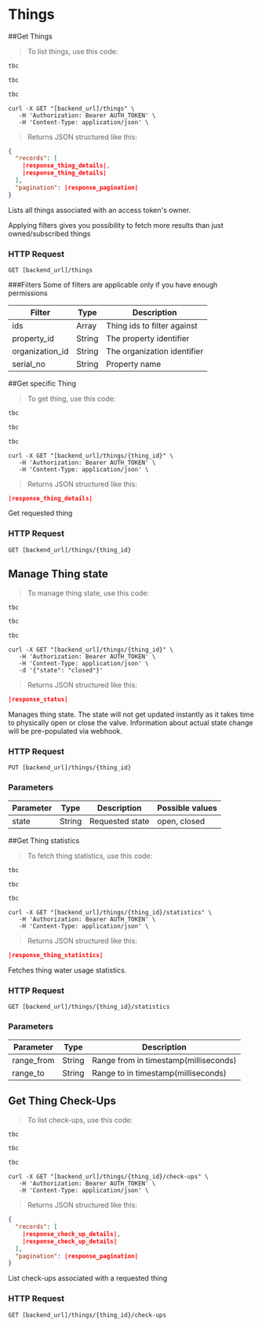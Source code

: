 # Things
##Get Things

> To list things, use this code:

```ruby
tbc
```

```python
tbc
```

```javascript
tbc
```

```shell
curl -X GET "[backend_url]/things" \
   -H 'Authorization: Bearer AUTH_TOKEN' \
   -H 'Content-Type: application/json' \
```
> Returns JSON structured like this:

```json
{
  "records": [
    |response_thing_details|, 
    |response_thing_details|
  ],
  "pagination": |response_pagination| 
}
```

Lists all things associated with an access token's owner.

<aside class="notice">
Applying filters gives you possibility to fetch more results than just owned/subscribed things
</aside>

### HTTP Request

`GET [backend_url]/things`

###Filters
Some of filters are applicable only if you have enough permissions

Filter | Type | Description
------ | ---- | -----------
ids | Array | Thing ids to filter against
property_id | String | The property identifier
organization_id | String | The organization identifier
serial_no | String | Property name

##Get specific Thing

> To get thing, use this code:

```ruby
tbc
```

```python
tbc
```

```javascript
tbc
```

```shell
curl -X GET "[backend_url]/things/{thing_id}" \
   -H 'Authorization: Bearer AUTH_TOKEN' \
   -H 'Content-Type: application/json' \
```
> Returns JSON structured like this:

```json
|response_thing_details|
```

Get requested thing

### HTTP Request

`GET [backend_url]/things/{thing_id}`

## Manage Thing state

> To manage thing state, use this code:

```ruby
tbc
```

```python
tbc
```

```javascript
tbc
```

```shell
curl -X GET "[backend_url]/things/{thing_id}" \
   -H 'Authorization: Bearer AUTH_TOKEN' \
   -H 'Content-Type: application/json' \
   -d '{"state": "closed"}'
```
> Returns JSON structured like this:

```json
|response_status|
```

Manages thing state. The state will not get updated instantly as it takes time to physically open or close the valve.
Information about actual state change will be pre-populated via webhook.

### HTTP Request

`PUT [backend_url]/things/{thing_id}`

### Parameters
Parameter | Type | Description | Possible values
--------- | ---- | ----------- | ---------------
state | String | Requested state | open, closed

##Get Thing statistics

> To fetch thing statistics, use this code:

```ruby
tbc
```

```python
tbc
```

```javascript
tbc
```

```shell
curl -X GET "[backend_url]/things/{thing_id}/statistics" \
   -H 'Authorization: Bearer AUTH_TOKEN' \
   -H 'Content-Type: application/json' \
```
> Returns JSON structured like this:

```json
|response_thing_statistics|
```

Fetches thing water usage statistics.

### HTTP Request

`GET [backend_url]/things/{thing_id}/statistics`

### Parameters
Parameter | Type | Description
--------- | ---- | -----------
range_from | String | Range from in timestamp(milliseconds)
range_to | String | Range to  in timestamp(milliseconds)

## Get Thing Check-Ups
> To list check-ups, use this code:

```ruby
tbc
```

```python
tbc
```

```javascript
tbc
```

```shell
curl -X GET "[backend_url]/things/{thing_id}/check-ups" \
   -H 'Authorization: Bearer AUTH_TOKEN' \
   -H 'Content-Type: application/json' \
```
> Returns JSON structured like this:

```json
{
  "records": [
    |response_check_up_details|, 
    |response_check_up_details| 
  ],
  "pagination": |response_pagination| 
}
```

List check-ups associated with a requested thing

### HTTP Request

`GET [backend_url]/things/{thing_id}/check-ups`
